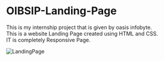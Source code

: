 # OIBSIP-Landing-Page<br>
This is my internship project that is given by oasis infobyte.<br>
This is a website Landing Page created using HTML and CSS.<br>
IT is completely Responsive Page.

![LandingPage](https://github.com/user-attachments/assets/cf6bc222-f9d8-4408-b0c1-93decfdf2583)
